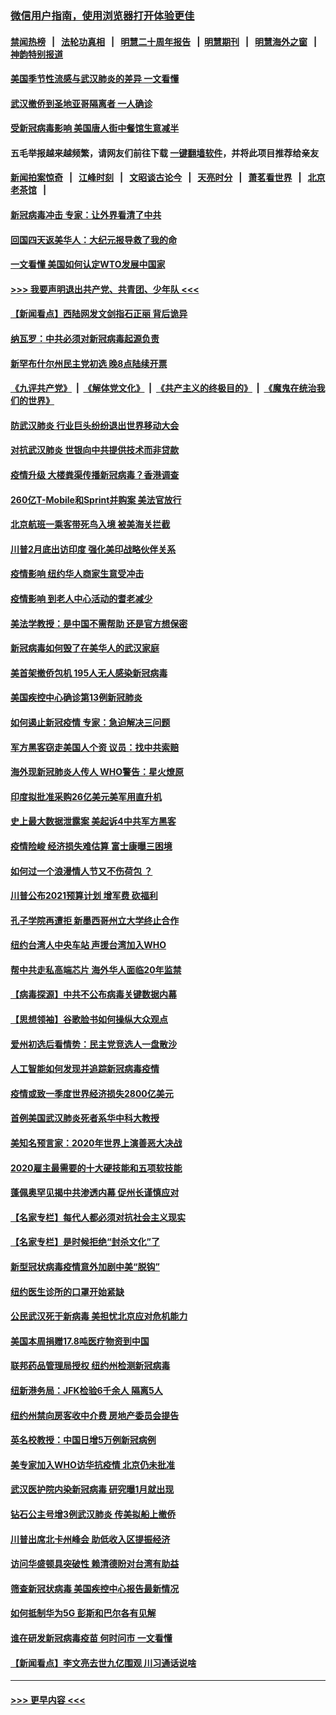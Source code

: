 ### [微信用户指南，使用浏览器打开体验更佳](https://github.com/gfw-breaker/banned-news1/blob/master/indexes/wechat-guide.md?t=0)
#### [禁闻热榜](热点新闻.md?t=0)  &nbsp;&nbsp;|&nbsp;&nbsp; [法轮功真相](https://github.com/gfw-breaker/truth/blob/master/README.md?t=0) &nbsp;&nbsp;|&nbsp;&nbsp; [明慧二十周年报告](https://github.com/gfw-breaker/mh-reports/blob/master/README.md?t=0) &nbsp;&nbsp;|&nbsp;&nbsp;[明慧期刊](https://github.com/gfw-breaker/mh-qikan) &nbsp;&nbsp;|&nbsp;&nbsp; [明慧海外之窗](https://github.com/gfw-breaker/mh-news/blob/master/README.md?t=0) &nbsp;&nbsp;|&nbsp;&nbsp; [神韵特别报道](https://github.com/gfw-breaker/mh-news/blob/master/shenyun.md?t=0)
#### [美国季节性流感与武汉肺炎的差异 一文看懂](../pages/nsc412/n11862428.md?t=02121311) 
#### [武汉撤侨到圣地亚哥隔离者 一人确诊](../pages/nsc412/n11862460.md?t=02121311) 
#### [受新冠病毒影响 美国唐人街中餐馆生意减半](../pages/nsc412/n11861940.md?t=02121311) 
#### 五毛举报越来越频繁，请网友们前往下载 [一键翻墙软件](https://github.com/gfw-breaker/ssr-accounts)，并将此项目推荐给亲友
#### [新闻拍案惊奇](https://github.com/gfw-breaker/banned-news1/blob/master/pages/link4.md) &nbsp;&nbsp;|&nbsp;&nbsp; [江峰时刻](https://github.com/gfw-breaker/banned-news1/blob/master/pages/link4.md) &nbsp;&nbsp;|&nbsp;&nbsp; [文昭谈古论今](https://github.com/gfw-breaker/banned-news1/blob/master/pages/link4.md) &nbsp;&nbsp;|&nbsp;&nbsp; [天亮时分](https://github.com/gfw-breaker/banned-news1/blob/master/pages/link4.md) &nbsp;&nbsp;|&nbsp;&nbsp; [萧茗看世界](https://github.com/gfw-breaker/banned-news1/blob/master/pages/link4.md) &nbsp;&nbsp;|&nbsp;&nbsp; [北京老茶馆](https://github.com/gfw-breaker/banned-news1/blob/master/pages/link4.md) &nbsp;&nbsp;|&nbsp;&nbsp; 
#### [新冠病毒冲击 专家：让外界看清了中共](../pages/nsc412/n11862280.md?t=02121311) 
#### [回国四天返美华人：大纪元报导救了我的命](../pages/nsc412/n11862181.md?t=02121311) 
#### [一文看懂 美国如何认定WTO发展中国家](../pages/nsc412/n11862051.md?t=02121311) 
#### [>>> 我要声明退出共产党、共青团、少年队 <<<](https://github.com/begood0513/goodnews/blob/master/quit/letter.md) 
#### [【新闻看点】西陆网发文剑指石正丽 背后诡异](../pages/nsc412/n11861792.md?t=02121311) 
#### [纳瓦罗：中共必须对新冠病毒起源负责](../pages/nsc412/n11861810.md?t=02121311) 
#### [新罕布什尔州民主党初选 晚8点陆续开票](../pages/nsc412/n11861872.md?t=02121311) 
#### [《九评共产党》](https://github.com/begood0513/9ping.md/blob/master/README.md) &nbsp;|&nbsp; [《解体党文化》](../../../../jtdwh.md/blob/master/README.md)  &nbsp;|&nbsp; [《共产主义的终极目的》](../../../../gczydzjmd.md/blob/master/README.md) &nbsp;|&nbsp; [《魔鬼在统治我们的世界》](../../../../mgztzwmdsj.md/blob/master/README.md) 
#### [防武汉肺炎 行业巨头纷纷退出世界移动大会](../pages/nsc412/n11861795.md?t=02121311) 
#### [对抗武汉肺炎 世银向中共提供技术而非贷款](../pages/nsc412/n11861652.md?t=02121311) 
#### [疫情升级 大楼粪渠传播新冠病毒？香港调查](../pages/nsc412/n11861556.md?t=02121311) 
#### [260亿T-Mobile和Sprint并购案 美法官放行](../pages/nsc412/n11861511.md?t=02121311) 
#### [北京航班一乘客带死鸟入境 被美海关拦截](../pages/nsc412/n11861317.md?t=02121311) 
#### [川普2月底出访印度 强化美印战略伙伴关系](../pages/nsc412/n11860557.md?t=02121311) 
#### [疫情影响  纽约华人商家生意受冲击](../pages/nsc412/n11860284.md?t=02121311) 
#### [疫情影响  到老人中心活动的耆老减少](../pages/nsc412/n11860199.md?t=02121311) 
#### [美法学教授：是中国不需帮助 还是官方想保密](../pages/nsc412/n11859492.md?t=02121311) 
#### [新冠病毒如何毁了在美华人的武汉家庭](../pages/nsc412/n11859524.md?t=02121311) 
#### [美首架撤侨包机 195人无人感染新冠病毒](../pages/nsc412/n11859908.md?t=02121311) 
#### [美国疾控中心确诊第13例新冠肺炎](../pages/nsc412/n11859966.md?t=02121311) 
#### [如何遏止新冠疫情 专家：急迫解决三问题](../pages/nsc412/n11859685.md?t=02121311) 
#### [军方黑客窃走美国人个资 议员：找中共索赔](../pages/nsc412/n11859371.md?t=02121311) 
#### [海外现新冠肺炎人传人 WHO警告：星火燎原](../pages/nsc412/n11859252.md?t=02121311) 
#### [印度拟批准采购26亿美元美军用直升机](../pages/nsc412/n11859143.md?t=02121311) 
#### [史上最大数据泄露案 美起诉4中共军方黑客](../pages/nsc412/n11859115.md?t=02121311) 
#### [疫情险峻 经济损失难估算 富士康曝三困境](../pages/nsc412/n11859120.md?t=02121311) 
#### [如何过一个浪漫情人节又不伤荷包 ？](../pages/nsc412/n11858969.md?t=02121311) 
#### [川普公布2021预算计划 增军费 砍福利](../pages/nsc412/n11859012.md?t=02121311) 
#### [孔子学院再遭拒 新墨西哥州立大学终止合作](../pages/nsc412/n11858661.md?t=02121311) 
#### [纽约台湾人中央车站  声援台湾加入WHO](../pages/nsc412/n11857757.md?t=02121311) 
#### [帮中共走私高端芯片 海外华人面临20年监禁](../pages/nsc412/n11855016.md?t=02121311) 
#### [【病毒探源】中共不公布病毒关键数据内幕](../pages/nsc412/n11856584.md?t=02121311) 
#### [【思想领袖】谷歌脸书如何操纵大众观点](../pages/nsc412/n11680874.md?t=02121311) 
#### [爱州初选后看情势：民主党竞选人一盘散沙](../pages/nsc412/n11856557.md?t=02121311) 
#### [人工智能如何发现并追踪新冠病毒疫情](../pages/nsc412/n11856398.md?t=02121311) 
#### [疫情或致一季度世界经济损失2800亿美元](../pages/nsc412/n11855639.md?t=02121311) 
#### [首例美国武汉肺炎死者系华中科大教授](../pages/nsc412/n11855500.md?t=02121311) 
#### [美知名预言家：2020年世界上演善恶大决战](../pages/nsc412/n11855418.md?t=02121311) 
#### [2020雇主最需要的十大硬技能和五项软技能](../pages/nsc412/n11850953.md?t=02121311) 
#### [蓬佩奥罕见揭中共渗透内幕 促州长谨慎应对](../pages/nsc412/n11854685.md?t=02121311) 
#### [【名家专栏】每代人都必须对抗社会主义现实](../pages/nsc412/n11831412.md?t=02121311) 
#### [【名家专栏】是时候拒绝“封杀文化”了](../pages/nsc412/n11814093.md?t=02121311) 
#### [新型冠状病毒疫情意外加剧中美“脱钩”](../pages/nsc412/n11854475.md?t=02121311) 
#### [纽约医生诊所的口罩开始紧缺](../pages/nsc412/n11853364.md?t=02121311) 
#### [公民武汉死于新病毒 美担忧北京应对危机能力](../pages/nsc412/n11854331.md?t=02121311) 
#### [美国本周捐赠17.8吨医疗物资到中国](../pages/nsc412/n11854269.md?t=02121311) 
#### [联邦药品管理局授权  纽约州检测新冠病毒](../pages/nsc412/n11853371.md?t=02121311) 
#### [纽新港务局：JFK检验6千余人  隔离5人](../pages/nsc412/n11853366.md?t=02121311) 
#### [纽约州禁向房客收中介费  房地产委员会提告](../pages/nsc412/n11853360.md?t=02121311) 
#### [英名校教授：中国日增5万例新冠病例](../pages/nsc412/n11854174.md?t=02121311) 
#### [美专家加入WHO访华抗疫情 北京仍未批准](../pages/nsc412/n11854043.md?t=02121311) 
#### [武汉医护院内染新冠病毒 研究曝1月就出现](../pages/nsc412/n11852928.md?t=02121311) 
#### [钻石公主号增3例武汉肺炎 传美拟船上撤侨](../pages/nsc412/n11853240.md?t=02121311) 
#### [川普出席北卡州峰会 助低收入区提振经济](../pages/nsc412/n11853232.md?t=02121311) 
#### [访问华盛顿具突破性 赖清德盼对台湾有助益](../pages/nsc412/n11853129.md?t=02121311) 
#### [筛查新冠状病毒 美国疾控中心报告最新情况](../pages/nsc412/n11853070.md?t=02121311) 
#### [如何抵制华为5G 彭斯和巴尔各有见解](../pages/nsc412/n11852535.md?t=02121311) 
#### [谁在研发新冠病毒疫苗 何时问市 一文看懂](../pages/nsc412/n11852840.md?t=02121311) 
#### [【新闻看点】李文亮去世九亿围观 川习通话说啥](../pages/nsc412/n11852360.md?t=02121311) 

----
#### [ >>> 更早内容 <<< ](../indexes/nsc412-earlier.md)
